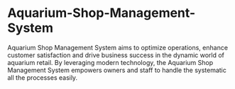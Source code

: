 # Aquarium-Shop-Management-System
Aquarium Shop Management System aims to optimize operations, enhance  customer satisfaction and drive business success in the dynamic world of  aquarium retail. By leveraging modern technology, the Aquarium Shop  Management System empowers owners and staff to handle the systematic  all the processes easily.
